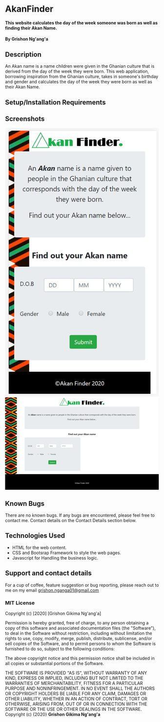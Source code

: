 # AkanFinder
#### This website calculates the day of the week someone was born as well as finding their Akan Name.
#### By **Grishon Ng'ang'a**
## Description
An Akan name is a name children were given in the Ghanian culture that is derived from the day of the week they were born.
This web application, borrowing inspiration from the Ghanian culture, takes in someone's birthday and gender and calculates the day of the week they were born as well as their Akan Name. 
## Setup/Installation Requirements

## Screenshots
![Mobile Screenshot](https://github.com/GrishonNganga/AkanFinder/blob/master/images/akan%20mb.PNG)
![Desktop Screenshot](https://github.com/GrishonNganga/AkanFinder/blob/master/images/akan%20dp%20(1).PNG)
## Known Bugs
There are no known bugs. If any bugs are encountered, please feel free to contact me. Contact details on the Contact Details section below.
## Technologies Used
* HTML for the web content.
* CSS and Bootsrap Framework to style the web pages.
* Javascript for Handling the business logic.
## Support and contact details
For a cup of coffee, feature suggestion or bug reporting, please reach out to me on my email grishon.nganga01@gmail.com
### MIT License
Copyright (c) [2020] [Grishon Gikima Ng'ang'a]

Permission is hereby granted, free of charge, to any person obtaining a copy
of this software and associated documentation files (the "Software"), to deal
in the Software without restriction, including without limitation the rights
to use, copy, modify, merge, publish, distribute, sublicense, and/or sell
copies of the Software, and to permit persons to whom the Software is
furnished to do so, subject to the following conditions:

The above copyright notice and this permission notice shall be included in all
copies or substantial portions of the Software.

THE SOFTWARE IS PROVIDED "AS IS", WITHOUT WARRANTY OF ANY KIND, EXPRESS OR
IMPLIED, INCLUDING BUT NOT LIMITED TO THE WARRANTIES OF MERCHANTABILITY,
FITNESS FOR A PARTICULAR PURPOSE AND NONINFRINGEMENT. IN NO EVENT SHALL THE
AUTHORS OR COPYRIGHT HOLDERS BE LIABLE FOR ANY CLAIM, DAMAGES OR OTHER
LIABILITY, WHETHER IN AN ACTION OF CONTRACT, TORT OR OTHERWISE, ARISING FROM,
OUT OF OR IN CONNECTION WITH THE SOFTWARE OR THE USE OR OTHER DEALINGS IN THE
SOFTWARE.
Copyright (c) {2020} 
**Grishon Gikima Ng'ang'a**
